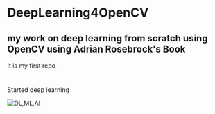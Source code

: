 # DeepLearning4OpenCV
<h2>my work on deep learning from scratch using OpenCV using Adrian Rosebrock's Book</h2>

It is my first repo

#

Started deep learning

![DL,ML,AI](https://user-images.githubusercontent.com/25476729/51481392-c4d59e00-1db9-11e9-848c-5f2c484df0cc.png)


